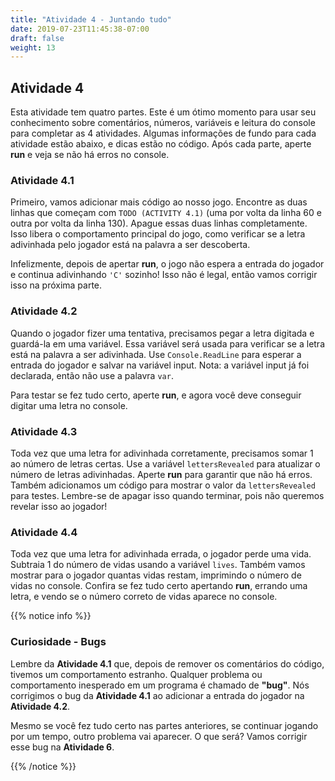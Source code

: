 ```yaml
---
title: "Atividade 4 - Juntando tudo"
date: 2019-07-23T11:45:38-07:00
draft: false
weight: 13
---
```


## Atividade 4

Esta atividade tem quatro partes. Este é um ótimo momento para usar seu conhecimento sobre comentários, números, variáveis e leitura do console para completar as 4 atividades. Algumas informações de fundo para cada atividade estão abaixo, e dicas estão no código. Após cada parte, aperte **run** e veja se não há erros no console.

### Atividade 4.1

Primeiro, vamos adicionar mais código ao nosso jogo. Encontre as duas linhas que começam com `TODO (ACTIVITY 4.1)` (uma por volta da linha 60 e outra por volta da linha 130). Apague essas duas linhas completamente. Isso libera o comportamento principal do jogo, como verificar se a letra adivinhada pelo jogador está na palavra a ser descoberta.

Infelizmente, depois de apertar **run**, o jogo não espera a entrada do jogador e continua adivinhando `'C'` sozinho! Isso não é legal, então vamos corrigir isso na próxima parte.

### Atividade 4.2

Quando o jogador fizer uma tentativa, precisamos pegar a letra digitada e guardá-la em uma variável. Essa variável será usada para verificar se a letra está na palavra a ser adivinhada. Use `Console.ReadLine` para esperar a entrada do jogador e salvar na variável input. Nota: a variável input já foi declarada, então não use a palavra `var`.

Para testar se fez tudo certo, aperte **run**, e agora você deve conseguir digitar uma letra no console.

### Atividade 4.3

Toda vez que uma letra for adivinhada corretamente, precisamos somar 1 ao número de letras certas. Use a variável `lettersRevealed` para atualizar o número de letras adivinhadas. Aperte **run** para garantir que não há erros. Também adicionamos um código para mostrar o valor da `lettersRevealed` para testes. Lembre-se de apagar isso quando terminar, pois não queremos revelar isso ao jogador!

### Atividade 4.4

Toda vez que uma letra for adivinhada errada, o jogador perde uma vida. Subtraia 1 do número de vidas usando a variável `lives`. Também vamos mostrar para o jogador quantas vidas restam, imprimindo o número de vidas no console. Confira se fez tudo certo apertando **run**, errando uma letra, e vendo se o número correto de vidas aparece no console.

{{% notice info %}}

### Curiosidade - Bugs

Lembre da **Atividade 4.1** que, depois de remover os comentários do código, tivemos um comportamento estranho. Qualquer problema ou comportamento inesperado em um programa é chamado de **"bug"**. Nós corrigimos o bug da **Atividade 4.1** ao adicionar a entrada do jogador na **Atividade 4.2**.

Mesmo se você fez tudo certo nas partes anteriores, se continuar jogando por um tempo, outro problema vai aparecer. O que será? Vamos corrigir esse bug na **Atividade 6**.

{{% /notice %}}
